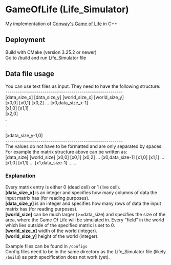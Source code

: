# GameOfLife (Life_Simulator)

My implementation of [Conway's Game of Life](https://en.wikipedia.org/wiki/Conway%27s_Game_of_Life) in C++

## Deployment

Build with CMake (version 3.25.2 or newer) <br>
Go to /build and run Life_Simulator file

## Data file usage

You can use text files as input. They need to have the following structure:<br>
---------------------------------------------------------<br>
[data_size_x] [data_size_y] [world_size_x] [world_size_y]<br>
[x0,0] [x0,1] [x0,2] ... [x0,data_size_x-1]<br>
[x1,0] [x1,1]<br>
[x2,0]<br>
   .<br> 
   .<br>
   .<br>
[xdata_size_y-1,0]<br>
---------------------------------------------------------<br>
The values do not have to be formatted and are only separated by spaces. For example the matrix structure above can be written as: <br>
[data_size] [world_size] [x0,0] [x0,1] [x0,2] ... [x0,data_size-1] [x1,0] [x1,1] ... [x1,0] [x1,1] ... [x1,data_size-1] ......

### Explanation
Every matrix entry is either 0 (dead cell) or 1 (live cell).<br>
**[data_size_x]** is an integer and specifies how many columns of data the input matrix has (for reading purposes).<br>
**[data_size_y]** is an integer and specifies how many rows of data the input matrix has (for reading purposes).<br>
**[world_size]** can be much larger (>=data_size) and specifies the size of the area, where the Game Of Life will be simulated in. Every "field" in the world which lies outside of the specified matrix is set to 0.<br>
**[world_size_x]** width of the world (integer).<br>
**[world_size_y]** height of the world (integer).<br>


Example files can be found in `/configs` <br>
Config files need to be in the same directory as the Life_Simulator file (likely `/build`) as path specification does not work (yet).
